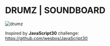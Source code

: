 # DRUMZ | SOUNDBOARD

![drumz](https://user-images.githubusercontent.com/97133099/148226305-62ea8c54-b38b-4f21-8bfd-9d398a37c4a5.gif)

Inspired by **JavaScript30** challenge: https://github.com/wesbos/JavaScript30
